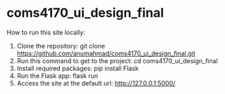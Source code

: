 # coms4170_ui_design_final
How to run this site locally:
  1. Clone the repository: git clone https://github.com/anumahmad/coms4170_ui_design_final.git
  2. Run this command to get to the project: cd coms4170_ui_design_final
  3. Install required packages: pip install Flask
  4. Run the Flask app: flask run
  5. Access the site at the default url: http://127.0.0.1:5000/
